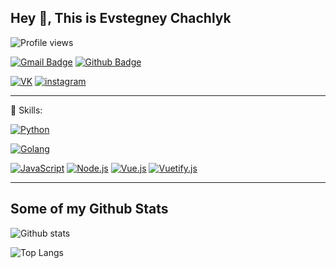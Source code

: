 ## Hey 👋, This is Evstegney Chachlyk
![Profile views](https://gpvc.arturio.dev/Waitrum)

[![Gmail Badge](https://img.shields.io/badge/-evstegneych@mail.ru-c14438?style=for-the-badge&logo=Gmail&logoColor=white&link=mailto:evstegneych@mail.ru)](mailto:evstegneych@mail.ru) [![Github Badge](https://img.shields.io/badge/-Waitrum-grey?style=for-the-badge&logo=github&logoColor=white&link=https://github.com/Waitrum/)](https://www.github.com/Waitrum/) 

[![VK](https://img.shields.io/badge/VK---?logo=vk&style=for-the-badge&color=7fa7d4)](https://vk.com/e.chachlyk)
[![instagram](https://img.shields.io/badge/instagram---?logo=instagram&style=for-the-badge&color=ffc0cb)](https://www.instagram.com/evstegneych/)

---

<p align='left'>🌟 Skills:</p>

[![Python](https://img.shields.io/badge/Python---?logo=python&style=for-the-badge&color=ccccff)](https://python.org) 
    
[![Golang](https://img.shields.io/badge/Golang---?logo=go&style=for-the-badge&color=ccccff)](https://golang.org)

[![JavaScript](https://img.shields.io/badge/-JavaScript-000?logo=JavaScript&link=https://www.ecma-international.org/&style=for-the-badge)](https://www.ecma-international.org/)
[![Node.js](https://img.shields.io/badge/-Node.js-339933?logo=Node.js&logoColor=white&link=https://nodejs.org&style=for-the-badge)](https://nodejs.org)
[![Vue.js](https://img.shields.io/badge/Vue---?logo=vue.js&logoColor=white&style=for-the-badge)](https://ru.vuejs.org/)
[![Vuetify.js](https://img.shields.io/badge/vuetify---?logo=vuetify&logoColor=white&style=for-the-badge)](https://vuetifyjs.com/)

---

## Some of my Github Stats
![Github stats](https://github-readme-stats.vercel.app/api?username=Waitrum&show_icons=true&include_all_commits=true&bg_color=90,904e95,f664af&title_color=fff&text_color=fff)

![Top Langs](https://github-readme-stats.vercel.app/api/top-langs/?username=Waitrum&bg_color=90,904e95,f664af&title_color=fff&text_color=fff)
